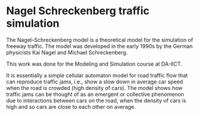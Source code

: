 # Nagel Schreckenberg traffic simulation

The Nagel–Schreckenberg model is a theoretical model for the simulation of freeway traffic. The model was developed in the early 1990s by the German physicists Kai Nagel and Michael Schreckenberg.

This work was done for the Modeling and Simulation course at DA-IICT.

It is essentially a simple cellular automaton model for road traffic flow that can reproduce traffic jams, i.e., show a slow down in average car speed when the road is crowded (high density of cars). The model shows how traffic jams can be thought of as an emergent or collective phenomenon due to interactions between cars on the road, when the density of cars is high and so cars are close to each other on average.

